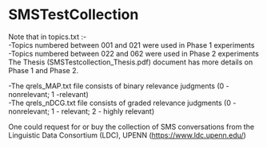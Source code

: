 # SMSTestCollection
Note that in topics.txt :- <br>
-Topics numbered between 001 and 021 were used in Phase 1 experiments <br>
-Topics numbered between 022 and 062 were used in Phase 2 experiments <br>
The Thesis (SMSTestcollection_Thesis.pdf) document has more details on Phase 1 and Phase 2. <br>

-The qrels_MAP.txt file consists of binary relevance judgments (0 - nonrelevant; 1 -relevant) <br>
-The qrels_nDCG.txt file consists of graded relevance judgments (0 - nonrelevant; 1 - relevant; 2 - highly relevant) <br>

One could request for or buy the collection of SMS conversations from the Linguistic Data Consortium (LDC), UPENN (https://www.ldc.upenn.edu/)
